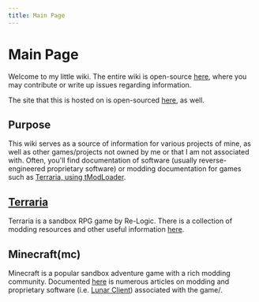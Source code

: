 ```yaml
---
title: Main Page
---
```

# Main Page
Welcome to my little wiki. The entire wiki is open-source [here](https://github.com/Steviegt6/wiki), where you may contribute or write up issues regarding information.

The site that this is hosted on is open-sourced [here](https://github.com/Steviegt6/tomatophile), as well.

## Purpose
This wiki serves as a source of information for various projects of mine, as well as other games/projects not owned by me or that I am not associated with. Often, you'll find documentation of software (usually reverse-engineered proprietary software) or modding documentation for games such as [Terraria, using tModLoader](terraria).

## [Terraria](terraria)
Terraria is a sandbox RPG game by Re-Logic. There is a collection of modding resources and other useful information [here](terraria).

## Minecraft(mc)
Minecraft is a popular sandbox adventure game with a rich modding community. Documented [here](mc) is numerous articles on modding and proprietary software (i.e. [Lunar Client](mc/modifications/lunar-client)) associated with the game/.